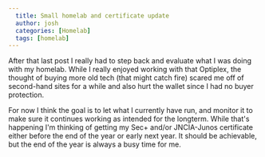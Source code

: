 ```yaml
---
  title: Small homelab and certificate update
  author: josh
  categories: [Homelab]
  tags: [homelab]
---
```


After that last post I really had to step back and evaluate what I was doing with my homelab.
While I really enjoyed working with that Optiplex, the thought of buying more old tech (that might catch fire) scared me off of second-hand sites for a while and also hurt the wallet since I had no buyer protection. 

For now I think the goal is to let what I currently have run, and monitor it to make sure it continues working as intended for the longterm.
While that's happening I'm thinking of getting my Sec+ and/or JNCIA-Junos certificate either before the end of the year or early next year.
It should be achievable, but the end of the year is always a busy time for me.
